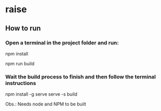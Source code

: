 # raise

## How to run

### Open a terminal in the project folder and run:
npm install

npm run build

### Wait the build process to finish and then follow the terminal instructions
npm install -g serve
serve -s build

Obs.: Needs node and NPM to be built
